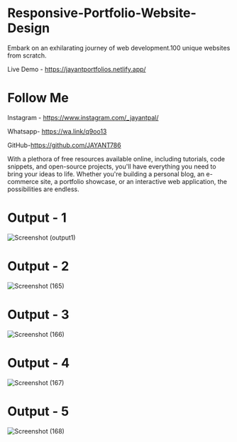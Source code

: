 # Responsive-Portfolio-Website-Design

Embark on an exhilarating journey of web development.100 unique websites from scratch.

Live Demo - https://jayantportfolios.netlify.app/

# Follow Me

Instagram - https://www.instagram.com/_jayantpal/

Whatsapp- https://wa.link/q9oo13

GitHub-https://github.com/JAYANT786

With a plethora of free resources available online, including tutorials, code snippets, and open-source projects, you'll have everything you need to bring your ideas to life. Whether you're building a personal blog, an e-commerce site, a portfolio showcase, or an interactive web application, the possibilities are endless.


# Output - 1
![Screenshot (output1)](https://github.com/QuantumCoding123/Day-68-Responsive-Portfolio-Website-Design/assets/166281221/0a1befa0-a0b4-4fae-9a31-a8d3405eb42e)
 
# Output - 2

![Screenshot (165)](https://github.com/QuantumCoding123/Day-68-Responsive-Portfolio-Website-Design/assets/166281221/6007d999-a221-46ec-b467-944431910cd5)

# Output - 3

![Screenshot (166)](https://github.com/QuantumCoding123/Day-68-Responsive-Portfolio-Website-Design/assets/166281221/670aba94-2392-4501-bfb4-1ed0cd176d2a)

# Output - 4

![Screenshot (167)](https://github.com/QuantumCoding123/Day-68-Responsive-Portfolio-Website-Design/assets/166281221/ae6b2f85-5f57-4770-b631-8190b92b2343)

# Output - 5

![Screenshot (168)](https://github.com/QuantumCoding123/Day-68-Responsive-Portfolio-Website-Design/assets/166281221/c5ceab72-88c0-4b71-ab8c-38e3a28579b5)

